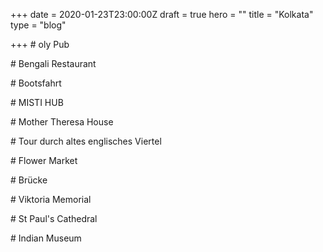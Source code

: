 +++
date = 2020-01-23T23:00:00Z
draft = true
hero = ""
title = "Kolkata"
type = "blog"

+++
\# oly Pub

\# Bengali Restaurant

\# Bootsfahrt

\# MISTI HUB

\# Mother Theresa House

\# Tour durch altes englisches Viertel

\# Flower Market

\# Brücke

\# Viktoria Memorial

\# St Paul's Cathedral

\# Indian Museum